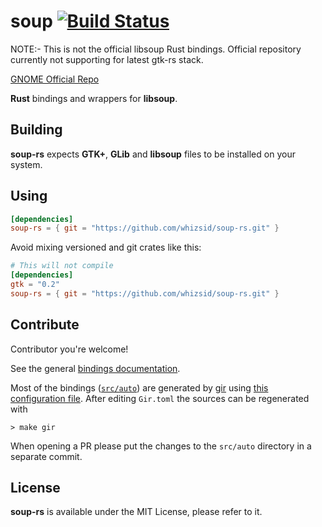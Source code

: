 # soup [![Build Status](https://travis-ci.org/whizsid/soup-rs.png?branch=master)](https://travis-ci.org/whizsid/soup-rs) 

<aside class="notice">
NOTE:- This is not the official libsoup Rust bindings. Official repository currently not supporting for latest gtk-rs stack.
</aside>

[GNOME Official Repo](https://gitlab.gnome.org/World/Rust/soup-rs/)

__Rust__ bindings and wrappers for __libsoup__.

## Building

__soup-rs__ expects __GTK+__, __GLib__ and __libsoup__ files to be installed on your system.

## Using

```toml
[dependencies]
soup-rs = { git = "https://github.com/whizsid/soup-rs.git" }
```

Avoid mixing versioned and git crates like this:

```toml
# This will not compile
[dependencies]
gtk = "0.2"
soup-rs = { git = "https://github.com/whizsid/soup-rs.git" }
```

## Contribute

Contributor you're welcome!

See the general [bindings documentation](http://gtk-rs.org/docs/glib/).

Most of the bindings ([`src/auto`](src/auto)) are generated by [gir](https://github.com/gtk-rs/gir) using [this configuration file](Gir.toml). After editing `Gir.toml` the sources can be regenerated with

```shell
> make gir
```

When opening a PR please put the changes to the `src/auto` directory in a separate commit.

## License

__soup-rs__ is available under the MIT License, please refer to it.
